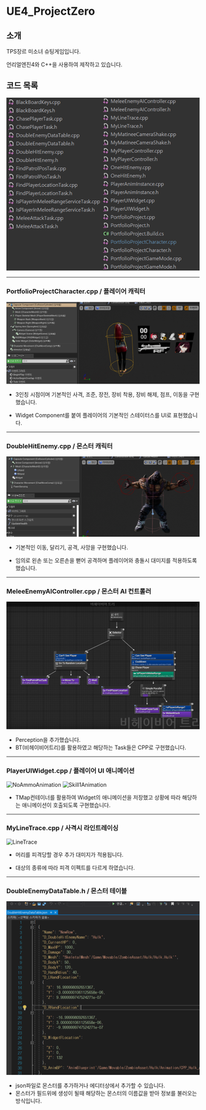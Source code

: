 # UE4_ProjectZero
## 소개
TPS장르 미소녀 슈팅게임입니다.

언리얼엔진4와 C++을 사용하여 제작하고 있습니다.

## 코드 목록
![Code](./img/CodeList.png)


* * *
### PortfolioProjectCharacter.cpp / 플레이어 캐릭터
![Player](./img/Player.png)
* 3인칭 시점이며 기본적인 사격, 조준, 장전, 장비 착용, 장비 해제, 점프, 이동을 구현했습니다.

* Widget Component를 붙여 플레이어의 기본적인 스테이터스를 UI로 표현했습니다.

* * *
### DoubleHitEnemy.cpp / 몬스터 캐릭터
![Monster](./img/Monster.png)
* 기본적인 이동, 달리기, 공격, 사망을 구현했습니다.

* 임의로 왼손 또는 오른손을 뻗어 공격하며 플레이어와 충돌시 대미지를 적용하도록 했습니다.

* * *
### MeleeEnemyAIController.cpp / 몬스터 AI 컨트롤러
![BT](./img/BT.png)
* Perception을 추가했습니다.
* BT(비헤이비어트리)를 활용하였고 해당하는 Task들은 CPP로 구현했습니다.

* * *
### PlayerUIWidget.cpp / 플레이어 UI 애니메이션
![NoAmmoAnimation](./img/NoAmmo.gif)
![Skill1Animation](./img/Skill1.gif)

* TMap컨테이너를 활용하여 Widget의 애니메이션을 저장했고 상황에 따라 해당하는 애니메이션이 호출되도록 구현했습니다.

* * *
### MyLineTrace.cpp / 사격시 라인트레이싱
![LineTrace](./img/LineTrace.gif)

* 머리를 피격당할 경우 추가 대미지가 적용됩니다.

* 대상의 종류에 따라 피격 이펙트를 다르게 하였습니다.

* * *
### DoubleEnemyDataTable.h / 몬스터 테이블
![DataTable](./img/DataTable.png)
* json파일로 몬스터를 추가하거나 에디터상에서 추가할 수 있습니다.
* 몬스터가 필드위에 생성이 될때 해당하는 몬스터의 이름값을 받아 정보를 불러오는 방식입니다.
